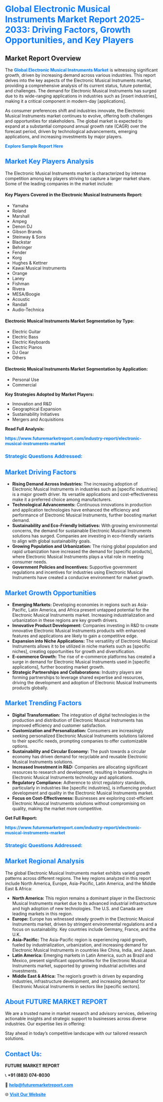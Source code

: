 <h1 style="color: #007BFF;">Global Electronic Musical Instruments Market Report 2025-2033: Driving Factors, Growth Opportunities, and Key Players</h1>

<section id="overview">
<h2>Market Report Overview</h2>
<p>The <a href="https://www.futuremarketreport.com/industry-report/electronic-musical-instruments-market" style="color: #007BFF; text-decoration: none;"><strong>Global Electronic Musical Instruments Market</strong></a> is witnessing significant growth, driven by increasing demand across various industries. This report delves into the key aspects of the Electronic Musical Instruments market, providing a comprehensive analysis of its current status, future potential, and challenges. The demand for Electronic Musical Instruments has surged due to its wide-ranging applications in industries such as [insert industries], making it a critical component in modern-day [applications].</p>
<p>As consumer preferences shift and industries innovate, the Electronic Musical Instruments market continues to evolve, offering both challenges and opportunities for stakeholders. The global market is expected to expand at a substantial compound annual growth rate (CAGR) over the forecast period, driven by technological advancements, emerging applications, and increasing investments by major players.</p>
</section>

<section id="overview">
<p><a href="https://www.futuremarketreport.com/request-sample/reportId=59296" style="color: #007BFF; text-decoration: none;"><strong>Explore Sample Report Here</strong></a></p>
</section>

<section id="key-players">
<h2 style="color: #007BFF;">Market Key Players Analysis</h2>
<p>The Electronic Musical Instruments market is characterized by intense competition among key players striving to capture a larger market share. Some of the leading companies in the market include:</p>
<h4>Key Players Covered in the Electronic Musical Instruments Report:</h4>
<ul><li>Yamaha</li><li>Roland</li><li>Marshall</li><li>Ampeg</li><li>Denon DJ</li><li>Gibson Brands</li><li>Steinway &amp; Sons</li><li>Blackstar</li><li>Behringer</li><li>Fender</li><li>Korg</li><li>Hughes &amp; Kettner</li><li>Kawai Musical Instruments</li><li>Orange</li><li>Laney</li><li>Fishman</li><li>Rivera</li><li>MESA/Boogie</li><li>Acoustic</li><li>Randall</li><li>Audio-Technica</li></ul>
<h4>Electronic Musical Instruments Market Segmentation by Type:</h4>
<ul><li>Electric Guitar</li><li>Electric Bass</li><li>Electric Keyboards</li><li>Electric Pianos</li><li>DJ Gear</li><li>Others</li></ul>

<h4>Electronic Musical Instruments Market Segmentation by Application:</h4>
<ul><li>Personal Use</li><li>Commercial</li></ul>
<p><strong>Key Strategies Adopted by Market Players:</strong></p>
<ul>
<li>Innovation and R&D</li>
<li>Geographical Expansion</li>
<li>Sustainability Initiatives</li>
<li>Mergers and Acquisitions</li>
</ul>
</section>

<section>
<p><strong>Read Full Analysis: </strong></p><a href="https://www.futuremarketreport.com/industry-report/electronic-musical-instruments-market" style="color: #007BFF; text-decoration: none;"><strong>https://www.futuremarketreport.com/industry-report/electronic-musical-instruments-market</strong></a>
<h3 style="color: #007BFF;">Strategic Questions Addressed:</h3>
</section>

<section id="driving-factors">
<h2 style="color: #007BFF;">Market Driving Factors</h2>
<ul>
<li><strong>Rising Demand Across Industries:</strong> The increasing adoption of Electronic Musical Instruments in industries such as [specific industries] is a major growth driver. Its versatile applications and cost-effectiveness make it a preferred choice among manufacturers.</li>
<li><strong>Technological Advancements:</strong> Continuous innovations in production and application technologies have enhanced the efficiency and performance of Electronic Musical Instruments, further boosting market demand.</li>
<li><strong>Sustainability and Eco-Friendly Initiatives:</strong> With growing environmental concerns, the demand for sustainable Electronic Musical Instruments solutions has surged. Companies are investing in eco-friendly variants to align with global sustainability goals.</li>
<li><strong>Growing Population and Urbanization:</strong> The rising global population and rapid urbanization have increased the demand for [specific products], where Electronic Musical Instruments plays a vital role in meeting consumer needs.</li>
<li><strong>Government Policies and Incentives:</strong> Supportive government regulations and incentives for industries using Electronic Musical Instruments have created a conducive environment for market growth.</li>
</ul>
</section>

<section id="growth-opportunities">
<h2 style="color: #007BFF;">Market Growth Opportunities</h2>
<ul>
<li><strong>Emerging Markets:</strong> Developing economies in regions such as Asia-Pacific, Latin America, and Africa present untapped potential for the Electronic Musical Instruments market. Increasing industrialization and urbanization in these regions are key growth drivers.</li>
<li><strong>Innovative Product Development:</strong> Companies investing in R&D to create innovative Electronic Musical Instruments products with enhanced features and applications are likely to gain a competitive edge.</li>
<li><strong>Expansion into Niche Applications:</strong> The versatility of Electronic Musical Instruments allows it to be utilized in niche markets such as [specific niches], creating opportunities for growth and diversification.</li>
<li><strong>E-commerce Growth:</strong> The rise of e-commerce platforms has created a surge in demand for Electronic Musical Instruments used in [specific applications], further boosting market growth.</li>
<li><strong>Strategic Partnerships and Collaborations:</strong> Industry players are forming partnerships to leverage shared expertise and resources, driving the development and adoption of Electronic Musical Instruments products globally.</li>
</ul>
</section>

<section id="trending-factors">
<h2 style="color: #007BFF;">Market Trending Factors</h2>
<ul>
<li><strong>Digital Transformation:</strong> The integration of digital technologies in the production and distribution of Electronic Musical Instruments has improved efficiency and customer satisfaction.</li>
<li><strong>Customization and Personalization:</strong> Consumers are increasingly seeking personalized Electronic Musical Instruments solutions tailored to their specific needs, prompting companies to offer customizable options.</li>
<li><strong>Sustainability and Circular Economy:</strong> The push towards a circular economy has driven demand for recyclable and reusable Electronic Musical Instruments solutions.</li>
<li><strong>Increased Investment in R&D:</strong> Companies are allocating significant resources to research and development, resulting in breakthroughs in Electronic Musical Instruments technology and applications.</li>
<li><strong>Regulatory Compliance:</strong> Adherence to strict regulatory standards, particularly in industries like [specific industries], is influencing product development and quality in the Electronic Musical Instruments market.</li>
<li><strong>Focus on Cost-Effectiveness:</strong> Businesses are exploring cost-efficient Electronic Musical Instruments solutions without compromising on quality, making the market more competitive.</li>
</ul>
</section>

<section>
<p><strong>Get Full Report: </strong></p><a href="https://www.futuremarketreport.com/industry-report/electronic-musical-instruments-market" style="color: #007BFF; text-decoration: none;"><strong>https://www.futuremarketreport.com/industry-report/electronic-musical-instruments-market</strong></a>
<h3 style="color: #007BFF;">Strategic Questions Addressed:</h3>
</section>


<section id="regional-analysis">
<h2 style="color: #007BFF;">Market Regional Analysis</h2>
<p>The global Electronic Musical Instruments market exhibits varied growth patterns across different regions. The key regions analyzed in this report include North America, Europe, Asia-Pacific, Latin America, and the Middle East & Africa:</p>
<ul>
<li><strong>North America:</strong> This region remains a dominant player in the Electronic Musical Instruments market due to its advanced industrial infrastructure and high adoption of new technologies. The U.S. and Canada are leading markets in this region.</li>
<li><strong>Europe:</strong> Europe has witnessed steady growth in the Electronic Musical Instruments market, driven by stringent environmental regulations and a focus on sustainability. Key countries include Germany, France, and the U.K.</li>
<li><strong>Asia-Pacific:</strong> The Asia-Pacific region is experiencing rapid growth, fueled by industrialization, urbanization, and increasing demand for Electronic Musical Instruments in countries like China, India, and Japan.</li>
<li><strong>Latin America:</strong> Emerging markets in Latin America, such as Brazil and Mexico, present significant opportunities for the Electronic Musical Instruments market, supported by growing industrial activities and investments.</li>
<li><strong>Middle East & Africa:</strong> The region’s growth is driven by expanding industries, infrastructure development, and increasing demand for Electronic Musical Instruments in sectors like [specific sectors].</li>
</ul>
</section>

<footer>
<h2 style="color: #007BFF;">About FUTURE MARKET REPORT</h2>
<p>We are a trusted name in market research and advisory services, delivering actionable insights and strategic support to businesses across diverse industries. Our expertise lies in offering:</p>

<p>Stay ahead in today’s competitive landscape with our tailored research solutions.</p>

<h2 style="color: #007BFF;">Contact Us:</h2>
<p><strong>FUTURE MARKET REPORT</strong></p>
<p>📞 <strong>+91 (883) 074-8030</strong></p>
<p>📧 <strong><a href="mailto:help@futuremarketreport.com" style="color: #007BFF;">help@futuremarketreport.com</a></strong></p>
<p>🌐 <strong><a href="https://www.futuremarketreport.com/" style="color: #007BFF;">Visit Our Website</a></strong></p>
</footer>